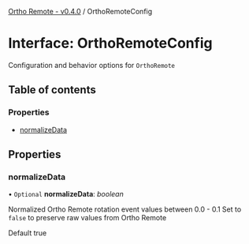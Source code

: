 [Ortho Remote - v0.4.0](../README.md) / OrthoRemoteConfig

# Interface: OrthoRemoteConfig

Configuration and behavior options for `OrthoRemote`

## Table of contents

### Properties

- [normalizeData](orthoremoteconfig.md#normalizedata)

## Properties

### normalizeData

• `Optional` **normalizeData**: *boolean*

Normalized Ortho Remote rotation event values between 0.0 - 0.1
Set to `false` to preserve raw values from Ortho Remote

Default true
